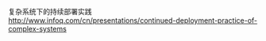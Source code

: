 复杂系统下的持续部署实践
http://www.infoq.com/cn/presentations/continued-deployment-practice-of-complex-systems
